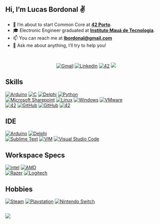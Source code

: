 ## Hi, I’m Lucas Bordonal :v:

- 🌱 I’m about to start Common Core at [**42 Porto**](https://www.42porto.com).
- :mortar_board: Electronic Engineer graduated at [**Instituto Mauá de Tecnologia**](https://maua.br/).
- 📫 You can reach me at **lbordonal@gmail.com**
- 💬 Ask me about anything, I’ll try to help you!
<br />

<p align="center">
<a href='mailto:lbordonal@gmail.com' target="_blank"><img alt='Gmail' src='https://img.shields.io/badge/Gmail-100000?style=flat&logo=Gmail&logoColor=white&labelColor=EA4335&color=EA4335'/></a>
</a>
<a href='https://www.linkedin.com/in/lucas-bordonal' target="_blank"><img alt='Linkedin' src='https://img.shields.io/badge/LinkedIn-100000?style=flat&logo=Linkedin&logoColor=white&labelColor=0A66C2&color=0A66C2'/></a>
</a>
<a href='https://www.42porto.com' target="_blank"><img alt='42' src='https://img.shields.io/badge/42_Porto-100000?style=flat&logo=42&logoColor=white&labelColor=000000&color=000000'/></a>
</a>
<img src="https://komarev.com/ghpvc/?username=lbordonal&style=flat&color=blue"></a>
</a>
</p>

## Skills
<p align="left">
<a href='' target="_blank"><img alt='Arduino' src='https://img.shields.io/badge/Arduino-100000?style=flat&logo=Arduino&logoColor=white&labelColor=00979D&color=00979D'/></a>
</a>
<a href='' target="_blank"><img alt='C' src='https://img.shields.io/badge/C-100000?style=flat&logo=C&logoColor=white&labelColor=A8B9CC&color=A8B9CC'/></a>
</a>
<a href='' target="_blank"><img alt='Delphi' src='https://img.shields.io/badge/Pascal-100000?style=flat&logo=Delphi&logoColor=white&labelColor=EE1F35&color=EE1F35'/></a>
</a>
<a href='' target="_blank"><img alt='Python' src='https://img.shields.io/badge/Python-100000?style=flat&logo=pYTHON&logoColor=white&labelColor=3776AB&color=3776AB'/></a>
</a>
<br />
<a href='' target="_blank"><img alt='Microsoft Sharepoint' src='https://img.shields.io/badge/Microsoft_Sharepoint-100000?style=flat&logo=Microsoft Sharepoint&logoColor=white&labelColor=0078D4&color=0078D4'/></a>
</a>
<a href='' target="_blank"><img alt='Linux' src='https://img.shields.io/badge/Linux-100000?style=flat&logo=Linux&logoColor=white&labelColor=FCC624&color=FCC624'/></a>
</a>
<a href='' target="_blank"><img alt='Windows' src='https://img.shields.io/badge/Windows-100000?style=flat&logo=Windows&logoColor=white&labelColor=0078D6&color=0078D6'/></a>
</a>
<a href='' target="_blank"><img alt='VMware' src='https://img.shields.io/badge/VMware-100000?style=flat&logo=VMware&logoColor=white&labelColor=607078&color=607078'/></a>
</a>
<br />
<a href='' target="_blank"><img alt='42' src='https://img.shields.io/badge/Datacenter_Infra-100000?style=flat&logo=&logoColor=AD0000&labelColor=AD0000&color=AD0000'/></a>
<a href='' target="_blank"><img alt='GitHub' src='https://img.shields.io/badge/Servers-100000?style=flat&logo=&logoColor=038C45&labelColor=038C45&color=038C45'/></a>
<a href='' target="_blank"><img alt='GitHub' src='https://img.shields.io/badge/Storage-100000?style=flat&logo=&logoColor=0600CA&labelColor=0600CA&color=0600CA'/></a>
<a href='' target="_blank"><img alt='42' src='https://img.shields.io/badge/Networking-100000?style=flat&logo=&logoColor=7F7F7F&labelColor=7F7F7F&color=7F7F7F'/></a>
</a>
</p>
  
## IDE
<p align="left">
<a href='' target="_blank"><img alt='Arduino' src='https://img.shields.io/badge/Arduino_IDE-100000?style=flat&logo=Arduino&logoColor=white&labelColor=00979D&color=00979D'/></a>
</a>
<a href='' target="_blank"><img alt='Delphi' src='https://img.shields.io/badge/Delphi_RAD_Studio-100000?style=flat&logo=Delphi&logoColor=white&labelColor=EE1F35&color=EE1F35'/></a>
</a>
<br />
<a href='' target="_blank"><img alt='Sublime Text' src='https://img.shields.io/badge/Sublime_Text-100000?style=flat&logo=Sublime Text&logoColor=FFFFFF&labelColor=FF9800&color=FF9800'/></a>
</a>
<a href='' target="_blank"><img alt='VIM' src='https://img.shields.io/badge/Vim-100000?style=flat&logo=VIM&logoColor=FFFFFF&labelColor=019733&color=019733'/></a>
</a>
<a href='' target="_blank"><img alt='Visual Studio Code' src='https://img.shields.io/badge/Visual_Studio Code-100000?style=flat&logo=Visual Studio Code&logoColor=FFFFFF&labelColor=007ACC&color=007ACC'/></a>
</a>
</p>

## Workspace Specs
<p align="left">
<a href='' target="_blank"><img alt='intel' src='https://img.shields.io/badge/Intel_Core i5 10ᵗʰ-100000?style=flat&logo=intel&logoColor=FFFFFF&labelColor=0071C5&color=0071C5'/></a>
</a>
<a href='' target="_blank"><img alt='AMD' src='https://img.shields.io/badge/AMD_RX580-100000?style=flat&logo=AMD&logoColor=FFFFFF&labelColor=ED1C24&color=ED1C24'/></a>
</a>
<br />
<a href='' target="_blank"><img alt='Razer' src='https://img.shields.io/badge/Hunstman_Mini-100000?style=flat&logo=Razer&logoColor=FFFFFF&labelColor=00FF00&color=00FF00'/></a>
</a>
<a href='' target="_blank"><img alt='Logitech' src='https://img.shields.io/badge/G_Pro Wireless-100000?style=flat&logo=Logitech&logoColor=FFFFFF&labelColor=00B8FC&color=00B8FC'/></a>
</a>
<a href='' target="_blank"><img alt='' src='https://img.shields.io/badge/HyperX_Cloud II-100000?style=flat&logo=&logoColor=FFFFFF&labelColor=EC1C24&color=EC1C24'/></a>
</a>
</p>

## Hobbies
<p align="left">
<a href='https://steamcommunity.com/id/lbordonal/' target="_blank"><img alt='Steam' src='https://img.shields.io/badge/Steam-100000?style=flat&logo=Steam&logoColor=FFFFFF&labelColor=000000&color=000000'/></a>
</a>
<a href='' target="_blank"><img alt='Playstation' src='https://img.shields.io/badge/Playstation-100000?style=flat&logo=Playstation&logoColor=FFFFFF&labelColor=003791&color=003791'/></a>
</a>
<a href='' target="_blank"><img alt='Nintendo Switch' src='https://img.shields.io/badge/Nintendo_Switch-100000?style=flat&logo=Nintendo Switch&logoColor=FFFFFF&labelColor=E60012&color=E60012'/></a>
</a>
</p>

##
<a href="https://github.com/lbordonal">
  <img align="center" src="https://github-readme-stats.vercel.app/api?username=lbordonal&show_icons=true&theme=github_dark&include_all_commits=true&count_private=true"/>
</a>
